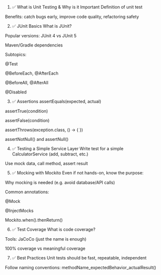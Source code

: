 1. ✅ What is Unit Testing & Why is it Important
Definition of unit test

Benefits: catch bugs early, improve code quality, refactoring safety

2. ✅ JUnit Basics
What is JUnit?

Popular versions: JUnit 4 vs JUnit 5

Maven/Gradle dependencies

Subtopics:

@Test

@BeforeEach, @AfterEach

@BeforeAll, @AfterAll

@Disabled

3. ✅ Assertions
assertEquals(expected, actual)

assertTrue(condition)

assertFalse(condition)

assertThrows(exception.class, () -> { })

assertNotNull() and assertNull()

4. ✅ Testing a Simple Service Layer
Write test for a simple CalculatorService (add, subtract, etc.)

Use mock data, call method, assert result

5. ✅ Mocking with Mockito
Even if not hands-on, know the purpose:

Why mocking is needed (e.g. avoid database/API calls)

Common annotations:

@Mock

@InjectMocks

Mockito.when().thenReturn()

6. ✅ Test Coverage
What is code coverage?

Tools: JaCoCo (just the name is enough)

100% coverage vs meaningful coverage

7. ✅ Best Practices
Unit tests should be fast, repeatable, independent

Follow naming conventions: methodName_expectedBehavior_actualResult()
